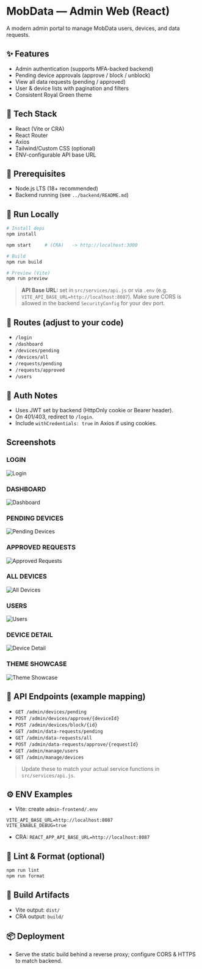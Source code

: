 # MobData — Admin Web (React)

A modern admin portal to manage MobData users, devices, and data requests.

## ✨ Features
- Admin authentication (supports MFA-backed backend)
- Pending device approvals (approve / block / unblock)
- View all data requests (pending / approved)
- User & device lists with pagination and filters
- Consistent Royal Green theme

## 🧱 Tech Stack
- React (Vite or CRA)
- React Router
- Axios
- Tailwind/Custom CSS (optional)
- ENV-configurable API base URL

## 🔧 Prerequisites
- Node.js LTS (18+ recommended)
- Backend running (see `../backend/README.md`)

## 🚀 Run Locally
```bash
# Install deps
npm install

npm start     # (CRA)   -> http://localhost:3000

# Build
npm run build

# Preview (Vite)
npm run preview
```

> **API Base URL:** set in `src/services/api.js` or via `.env` (e.g. `VITE_API_BASE_URL=http://localhost:8087`).
> Make sure CORS is allowed in the backend `SecurityConfig` for your dev port.

## 🧭 Routes (adjust to your code)
- `/login`
- `/dashboard`
- `/devices/pending`
- `/devices/all`
- `/requests/pending`
- `/requests/approved`
- `/users`

## 🔐 Auth Notes
- Uses JWT set by backend (HttpOnly cookie or Bearer header).
- On 401/403, redirect to `/login`.
- Include `withCredentials: true` in Axios if using cookies.

## Screenshots
### LOGIN
![Login](public/screenshots/login.png)
### DASHBOARD
![Dashboard](public/screenshots/dashboard.png)
### PENDING DEVICES
![Pending Devices](public/screenshots/pending-devices.png)
### APPROVED REQUESTS
![Approved Requests](public/screenshots/approved-requests.png)
### ALL DEVICES
![All Devices](public/screenshots/all-devices.png)
### USERS
![Users](public/screenshots/users.png)
### DEVICE DETAIL
![Device Detail](public/screenshots/device-detail.png)
### THEME SHOWCASE
![Theme Showcase](public/screenshots/theme-showcase.png)


## 🧪 API Endpoints (example mapping)
- `GET /admin/devices/pending`
- `POST /admin/devices/approve/{deviceId}`
- `POST /admin/devices/block/{id}`
- `GET /admin/data-requests/pending`
- `GET /admin/data-requests/all`
- `POST /admin/data-requests/approve/{requestId}`
- `GET /admin/manage/users`
- `GET /admin/manage/devices`

> Update these to match your actual service functions in `src/services/api.js`.

## ⚙️ ENV Examples
- Vite: create `admin-frontend/.env`
```
VITE_API_BASE_URL=http://localhost:8087
VITE_ENABLE_DEBUG=true
```
- CRA: `REACT_APP_API_BASE_URL=http://localhost:8087`

## 🧹 Lint & Format (optional)
```bash
npm run lint
npm run format
```

## 🧱 Build Artifacts
- Vite output: `dist/`
- CRA output: `build/`

## 📦 Deployment
- Serve the static build behind a reverse proxy; configure CORS & HTTPS to match backend.
